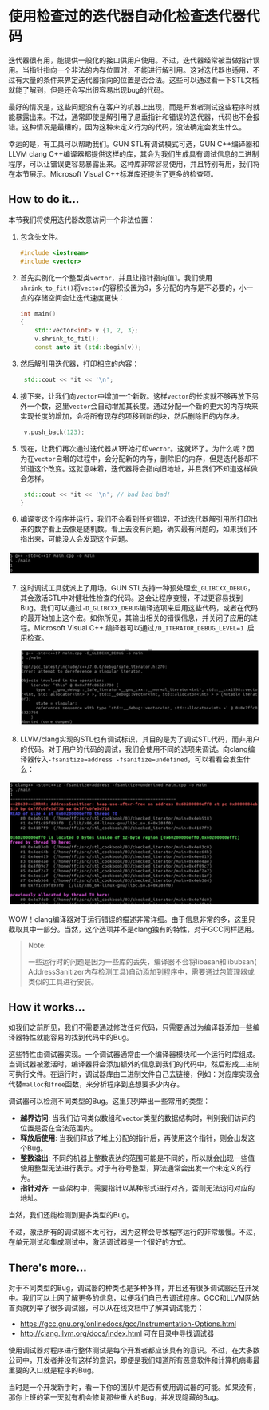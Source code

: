 # 使用检查过的迭代器自动化检查迭代器代码

迭代器很有用，能提供一般化的接口供用户使用。不过，迭代器经常被当做指针误用。当指针指向一个非法的内存位置时，不能进行解引用。这对迭代器也适用，不过有大量的条件来界定迭代器指向的位置是否合法。这些可以通过看一下STL文档就能了解到，但是还会写出很容易出现bug的代码。

最好的情况是，这些问题没有在客户的机器上出现，而是开发者测试这些程序时就能暴露出来。不过，通常即使是解引用了悬垂指针和错误的迭代器，代码也不会报错。这种情况是最糟的，因为这种未定义行为的代码，没法确定会发生什么。

幸运的是，有工具可以帮助我们。GUN STL有调试模式可选，GUN C++编译器和LLVM clang C++编译器都提供这样的库，其会为我们生成具有调试信息的二进制程序，可以让错误更容易暴露出来。这种库非常容易使用，并且特别有用，我们将在本节展示。Microsoft Visual C++标准库还提供了更多的检查项。

## How to do it...

本节我们将使用迭代器故意访问一个非法位置：

1. 包含头文件。

   ```c++
   #include <iostream>
   #include <vector>
   ```

2. 首先实例化一个整型类`vector`，并且让指针指向值1。我们使用`shrink_to_fit()`将`vector`的容积设置为3，多分配的内存是不必要的，小一点的存储空间会让迭代速度更快：

   ```c++
   int main()
   {
       std::vector<int> v {1, 2, 3};
       v.shrink_to_fit();
       const auto it (std::begin(v));
   ```

3. 然后解引用迭代器，打印相应的内容：

   ```c++
   	std::cout << *it << '\n';
   ```

4. 接下来，让我们向`vector`中增加一个新数。这样`vector`的长度就不够再放下另外一个数，这里`vector`会自动增加其长度。通过分配一个新的更大的内存块来实现长度的增加，会将所有现存的项移到新的块，然后删除旧的内存块。

   ```c++
   	v.push_back(123);
   ```

5. 现在，让我们再次通过迭代器从1开始打印`vector`。这就坏了。为什么呢？因为在`vector`自增的过程中，会分配新的内存，删除旧的内存，但是迭代器却不知道这个改变。这就意味着，迭代器将会指向旧地址，并且我们不知道这样做会怎样。

   ```c++
   	std::cout << *it << '\n'; // bad bad bad!
   }
   ```

6.  编译变这个程序并运行，我们不会看到任何错误，不过迭代器解引用所打印出来的数字看上去像是随机数。看上去没有问题，确实最有问题的，如果我们不指出来，可能没人会发现这个问题。

   ![](../../images/chapter3/3-7-1.png)

7. 这时调试工具就派上了用场。GUN STL支持一种预处理宏`_GLIBCXX_DEBUG`，其会激活STL中对健壮性检查的代码。这会让程序变慢，不过更容易找到Bug。我们可以通过`-D_GLIBCXX_DEBUG`编译选项来启用这些代码，或者在代码的最开始加上这个宏。如你所见，其输出相关的错误信息，并关闭了应用的进程。Microsoft Visual C++ 编译器可以通过`/D_ITERATOR_DEBUG_LEVEL=1 `启用检查。

   ![](../../images/chapter3/3-7-2.png)

8.  LLVM/clang实现的STL也有调试标识，其目的是为了调试STL代码，而非用户的代码。对于用户的代码的调试，我们会使用不同的选项来调试。向clang编译器传入`-fsanitize=address -fsanitize=undefined`，可以看看会发生什么：

   ![](../../images/chapter3/3-7-3.png)

WOW！clang编译器对于运行错误的描述非常详细。由于信息非常的多，这里只截取其中一部分。当然，这个选项并不是clang独有的特性，对于GCC同样适用。

> Note:
>
> 一些运行时的问题是因为一些库的丢失，编译器不会将libasan和libubsan( AddressSanitizer内存检测工具)自动添加到程序中，需要通过包管理器或类似的工具进行安装。

## How it works...

如我们之前所见，我们不需要通过修改任何代码，只需要通过为编译器添加一些编译器特性就能容易的找到代码中的Bug。

这些特性由调试器实现。一个调试器通常由一个编译器模块和一个运行时库组成。当调试器被激活时，编译器将会添加额外的信息到我们的代码中，然后形成二进制可执行文件。在运行时，调试器库由二进制文件自己去链接，例如：对应库实现会代替`malloc`和`free`函数，来分析程序到底想要多少内存。

调试器可以检测不同类型的Bug。这里只列举出一些常用的类型：

- **越界访问**: 当我们访问类似数组和`vector`类型的数据结构时，判别我们访问的位置是否在合法范围内。
- **释放后使用**: 当我们释放了堆上分配的指针后，再使用这个指针，则会出发这个Bug。
- **整数溢出**: 不同的机器上整数表达的范围可能是不同的，所以就会出现一些值使用整型无法进行表示。对于有符号整型，算法通常会出发一个未定义的行为。
- **指针对齐**: 一些架构中，需要指针以某种形式进行对齐，否则无法访问对应的地址。

当然，我们还能检测到更多类型的Bug。

不过，激活所有的调试器不太可行，因为这样会导致程序运行的非常缓慢。不过，在单元测试和集成测试中，激活调试器是一个很好的方式。

## There's more...

对于不同类型的Bug，调试器的种类也是多种多样，并且还有很多调试器还在开发中。我们可以上网了解更多的信息，以便我们自己去调试程序。GCC和LLVM网站首页就列举了很多调试器，可以从在线文档中了解其调试能力：

- https://gcc.gnu.org/onlinedocs/gcc/Instrumentation-Options.html
- http://clang.llvm.org/docs/index.html 可在目录中寻找调试器

使用调试器对程序进行整体测试是每个开发者都应该具有的意识。不过，在大多数公司中，开发者并没有这样的意识，即便是我们知道所有恶意软件和计算机病毒最重要的入口就是程序的Bug。

当时是一个开发新手时，看一下你的团队中是否有使用调试器的可能。如果没有，那你上班的第一天就有机会修复那些重大的Bug，并发现隐藏的Bug。

